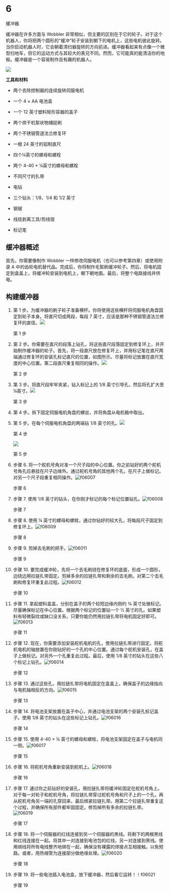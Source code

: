 # 6

缓冲器

缓冲器在许多方面与 Wobbler 非常相似，但主要的区别在于它的轮子。对于这个机器人，你将把两个圆形的“缓冲”轮子安装到朝下的电机上，这些电机彼此旋转。当你启动机器人时，它会朝着清扫器旋转的方向前进。缓冲器看起来有点像一个微型扫地车，但它的运动方式与其较大的表兄不同。然而，它可能真的能清洁你的地板。缓冲器是一个容易制作且有趣的机器人。

![](img/f06001.png)

**工具和材料**

+   两个去除控制器的连续旋转伺服电机

+   一个 4 × AA 电池盒

+   一个 12 英寸塑料矩形容器的盖子

+   两个烘干机絮状物捕捉刷

+   两个不锈钢管道法兰修复环

+   一根 24 英寸的铝制直尺

+   四个¼英寸的螺母和螺栓

+   两个 4-40 × ¼英寸的螺母和螺栓

+   不同尺寸的扎带

+   电钻

+   三个钻头：1/8、1/4 和 1/2 英寸

+   钢锯

+   线缆剥离工具/剪线钳

+   标记笔

## 缓冲器概述

首先，你需要像制作 Wobbler 一样修改伺服电机（也可以参考第四章）或使用附录 A 中的齿轮电机替代品。完成后，你将制作毛絮刷缓冲轮子。然后，将电机固定到盒盖上，将缓冲轮安装到电机上，朝下朝地面。最后，将整个电路接线并供电。

## 构建缓冲器

1.  第 1 步。为缓冲器的刷子轮子准备横杆。你将使用这些横杆将伺服电机角盘固定到轮子本身。将直尺切成两段，每段 7 英寸，应该是那种不锈钢管道法兰修复环的直径。![](img/f06002.png)

    第 1 步

1.  第 2 步。你需要在直尺的段落上钻孔，将这些直尺段落固定到修复环上，并开始制作缓冲器的轮子。首先，将一段直尺放在修复环上，并用标记笔在直尺两端通过修复环的安装孔标记直尺的位置，如图所示。尽量将标记放置在直尺宽度的中心位置。第二段直尺重复相同的操作。![](img/f06003.png)

    第 2 步

1.  第 3 步。将直尺段牢牢夹紧，钻入标记上的 1/8 英寸引导孔，然后将孔扩大至¼英寸。![](img/f06004.png)

    第 3 步

1.  第 4 步。拆下固定伺服电机角盘的螺丝，并将角盘从电机箱中取出。

1.  第 5 步。在每个伺服电机角盘的两端钻 1/8 英寸的孔。![](img/f06005.png)

    第 4 步

    ![](img/f06006.png)

    第 5 步

1.  步骤 6. 将一个舵机号角对准一个尺子段的中心位置。你之前钻好的两个舵机号角孔应悬挂在尺子边缘外。通过舵机号角的其他两个孔，在尺子上做标记。对另一个尺子段重复相同操作。![f06007](img/f06007.png)

    步骤 6

1.  步骤 7. 使用 1/8 英寸的钻头，在你刚才标记的每个标记位置钻孔。![f06008](img/f06008.png)

    步骤 7

1.  步骤 8. 使用 ¼ 英寸的螺母和螺栓，通过你钻好的较大孔，将每段尺子固定到修复环上。![f06009](img/f06009.png)

    步骤 8

1.  步骤 9. 剪掉去毛刷的把手。![f06011](img/f06011.png)

    步骤 9

1.  步骤 10. 要完成缓冲轮，先将一个去毛刷绕在修复环的底面，形成一个圆形，边绕边用拉链扎带固定。剪掉多余的拉链扎带和剩余的去毛刷。对第二个去毛刷和修复环重复此过程。![f06012](img/f06012.png)

    步骤 10

1.  步骤 11. 拿起塑料盒盖，分别在盖子的两个较短边缘内侧约 ¾ 英寸处做标记。尽量确保标记在中心位置。根据两个标记的位置钻一个 ½ 英寸的孔。如果塑料有轻微裂纹或缺口没关系，只要你能仍然用拉链扎带将电机固定好即可。![f06013](img/f06013.png)

    步骤 11

1.  步骤 12. 现在，你需要添加安装舵机电机的孔，使用拉链扎带进行固定。将舵机电机的轴放置在你刚钻好的一个孔的中心位置。通过每个舵机安装孔，在盖子上做标记。对另外一个孔重复此过程。最后，使用 1/8 英寸的钻头在这些八个标记上钻孔。![f06014](img/f06014.png)

    步骤 12

1.  步骤 13. 通过这些孔，用拉链扎带将电机固定在盒盖上，确保盖子的边缘指向与电机轴相反的方向。![f06015](img/f06015.png)

    步骤 13

1.  步骤 14. 将电池支架放置在盖子中心，并通过电池支架的两个安装孔标记盖子。使用 1/8 英寸的钻头在这些标记上钻孔。![f06016](img/f06016.png)

    步骤 14

1.  步骤 15. 使用 4-40 × ¼ 英寸的螺母和螺栓，将电池支架固定在盖子与电机同一侧。![f06017](img/f06017.png)

    步骤 15

1.  步骤 16. 将舵机号角重新安装到舵机上。![f06018](img/f06018.png)

    步骤 16

1.  步骤 17. 通过你之前钻好的安装孔，用拉链扎带将缓冲轮固定在舵机号角上。对于每一对轮子和舵机号角，将拉链扎带穿过舵机号角和尺子上的一个孔，再从舵机号角另一端的孔穿回来，最后绑紧拉链扎带。用第二个拉链扎带重复这个过程，并确保所有部件都牢固固定。修剪掉所有多余的拉链扎带。![f06019](img/f06019.png)

    步骤 17

1.  步骤 18. 将一个伺服器的红线连接到另一个伺服器的黑线。将剩下的两根黑线和红线连接在一起。将其中一对连接到电池包的红线，另一对连接到黑线。使用绑线将所有电线整齐地绑在一起，确保没有裸露的焊接点互相接触，以免短路。或者，用热缩管为连接部分做绝缘处理。![f06020](img/f06020.png)

    步骤 18

1.  步骤 19. 将一些电池插入电池盒，放下缓冲器，然后看它运转！！f06021

    步骤 19
